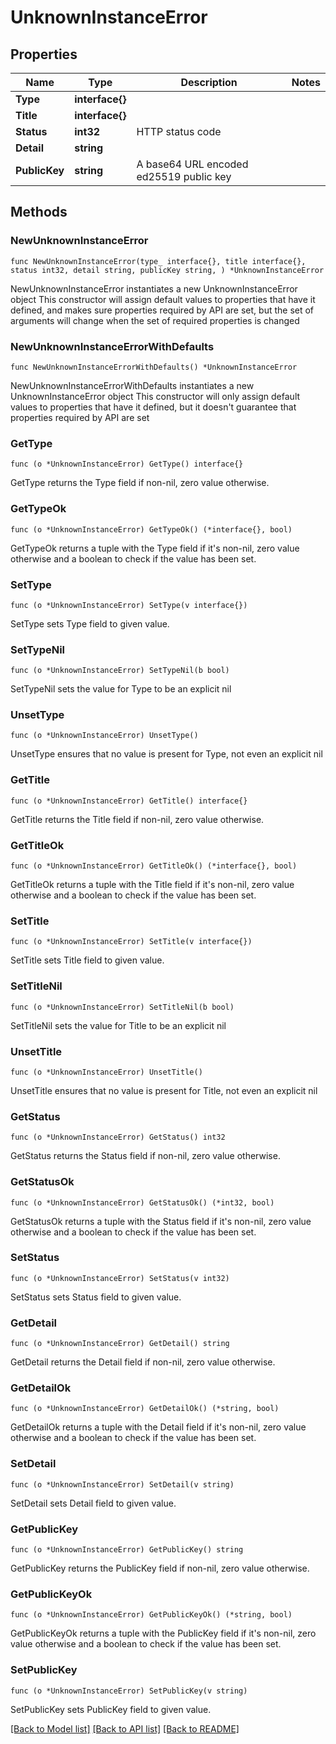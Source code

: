 # UnknownInstanceError

## Properties

Name | Type | Description | Notes
------------ | ------------- | ------------- | -------------
**Type** | **interface{}** |  | 
**Title** | **interface{}** |  | 
**Status** | **int32** | HTTP status code | 
**Detail** | **string** |  | 
**PublicKey** | **string** | A base64 URL encoded ed25519 public key | 

## Methods

### NewUnknownInstanceError

`func NewUnknownInstanceError(type_ interface{}, title interface{}, status int32, detail string, publicKey string, ) *UnknownInstanceError`

NewUnknownInstanceError instantiates a new UnknownInstanceError object
This constructor will assign default values to properties that have it defined,
and makes sure properties required by API are set, but the set of arguments
will change when the set of required properties is changed

### NewUnknownInstanceErrorWithDefaults

`func NewUnknownInstanceErrorWithDefaults() *UnknownInstanceError`

NewUnknownInstanceErrorWithDefaults instantiates a new UnknownInstanceError object
This constructor will only assign default values to properties that have it defined,
but it doesn't guarantee that properties required by API are set

### GetType

`func (o *UnknownInstanceError) GetType() interface{}`

GetType returns the Type field if non-nil, zero value otherwise.

### GetTypeOk

`func (o *UnknownInstanceError) GetTypeOk() (*interface{}, bool)`

GetTypeOk returns a tuple with the Type field if it's non-nil, zero value otherwise
and a boolean to check if the value has been set.

### SetType

`func (o *UnknownInstanceError) SetType(v interface{})`

SetType sets Type field to given value.


### SetTypeNil

`func (o *UnknownInstanceError) SetTypeNil(b bool)`

 SetTypeNil sets the value for Type to be an explicit nil

### UnsetType
`func (o *UnknownInstanceError) UnsetType()`

UnsetType ensures that no value is present for Type, not even an explicit nil
### GetTitle

`func (o *UnknownInstanceError) GetTitle() interface{}`

GetTitle returns the Title field if non-nil, zero value otherwise.

### GetTitleOk

`func (o *UnknownInstanceError) GetTitleOk() (*interface{}, bool)`

GetTitleOk returns a tuple with the Title field if it's non-nil, zero value otherwise
and a boolean to check if the value has been set.

### SetTitle

`func (o *UnknownInstanceError) SetTitle(v interface{})`

SetTitle sets Title field to given value.


### SetTitleNil

`func (o *UnknownInstanceError) SetTitleNil(b bool)`

 SetTitleNil sets the value for Title to be an explicit nil

### UnsetTitle
`func (o *UnknownInstanceError) UnsetTitle()`

UnsetTitle ensures that no value is present for Title, not even an explicit nil
### GetStatus

`func (o *UnknownInstanceError) GetStatus() int32`

GetStatus returns the Status field if non-nil, zero value otherwise.

### GetStatusOk

`func (o *UnknownInstanceError) GetStatusOk() (*int32, bool)`

GetStatusOk returns a tuple with the Status field if it's non-nil, zero value otherwise
and a boolean to check if the value has been set.

### SetStatus

`func (o *UnknownInstanceError) SetStatus(v int32)`

SetStatus sets Status field to given value.


### GetDetail

`func (o *UnknownInstanceError) GetDetail() string`

GetDetail returns the Detail field if non-nil, zero value otherwise.

### GetDetailOk

`func (o *UnknownInstanceError) GetDetailOk() (*string, bool)`

GetDetailOk returns a tuple with the Detail field if it's non-nil, zero value otherwise
and a boolean to check if the value has been set.

### SetDetail

`func (o *UnknownInstanceError) SetDetail(v string)`

SetDetail sets Detail field to given value.


### GetPublicKey

`func (o *UnknownInstanceError) GetPublicKey() string`

GetPublicKey returns the PublicKey field if non-nil, zero value otherwise.

### GetPublicKeyOk

`func (o *UnknownInstanceError) GetPublicKeyOk() (*string, bool)`

GetPublicKeyOk returns a tuple with the PublicKey field if it's non-nil, zero value otherwise
and a boolean to check if the value has been set.

### SetPublicKey

`func (o *UnknownInstanceError) SetPublicKey(v string)`

SetPublicKey sets PublicKey field to given value.



[[Back to Model list]](../README.md#documentation-for-models) [[Back to API list]](../README.md#documentation-for-api-endpoints) [[Back to README]](../README.md)


